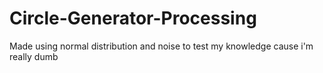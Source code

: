 # Circle-Generator-Processing
Made using normal distribution and noise to test my knowledge cause i'm really dumb
